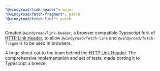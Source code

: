 ```yaml
---
"@windyroad/link-header": major
"@windyroad/fetch-fragment": patch
"@windyroad/fetch-link": patch
---
```


Created `@windyroad/link-header`, a browser compatible Typescript fork of [HTTP Link Header], to allow
`@windyroad/fetch-link` and `@windyroad/fetch-fragment` to be used in browsers.

A huge shout-out to the team behind the [HTTP Link Header]. The comprehensive implementation and set
of tests, made porting it to Typescript a breeze.

[HTTP Link Header]: https://github.com/jhermsmeier/node-http-link-header
